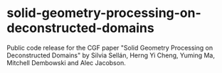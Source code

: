 # solid-geometry-processing-on-deconstructed-domains
Public code release for the CGF paper "Solid Geometry Processing on Deconstructed Domains" by Silvia Sellán, Herng Yi Cheng, Yuming Ma, Mitchell Dembowski and Alec Jacobson.
